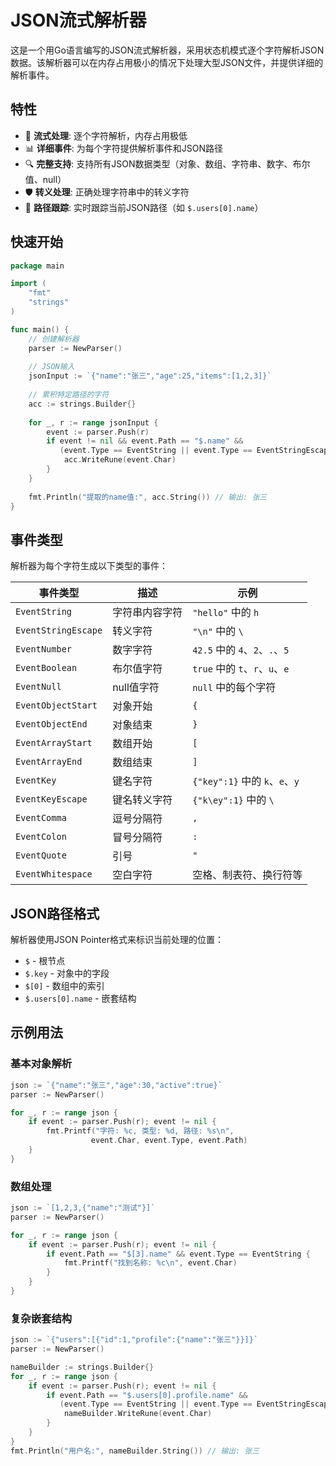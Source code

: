 # JSON流式解析器

这是一个用Go语言编写的JSON流式解析器，采用状态机模式逐个字符解析JSON数据。该解析器可以在内存占用极小的情况下处理大型JSON文件，并提供详细的解析事件。

## 特性

- 🚀 **流式处理**: 逐个字符解析，内存占用极低
- 📊 **详细事件**: 为每个字符提供解析事件和JSON路径
- 🔍 **完整支持**: 支持所有JSON数据类型（对象、数组、字符串、数字、布尔值、null）
- 🛡️ **转义处理**: 正确处理字符串中的转义字符
- 🎯 **路径跟踪**: 实时跟踪当前JSON路径（如 `$.users[0].name`）

## 快速开始

```go
package main

import (
    "fmt"
    "strings"
)

func main() {
    // 创建解析器
    parser := NewParser()
    
    // JSON输入
    jsonInput := `{"name":"张三","age":25,"items":[1,2,3]}`
    
    // 累积特定路径的字符
    acc := strings.Builder{}
    
    for _, r := range jsonInput {
        event := parser.Push(r)
        if event != nil && event.Path == "$.name" && 
           (event.Type == EventString || event.Type == EventStringEscape) {
            acc.WriteRune(event.Char)
        }
    }
    
    fmt.Println("提取的name值:", acc.String()) // 输出: 张三
}
```

## 事件类型

解析器为每个字符生成以下类型的事件：

| 事件类型 | 描述 | 示例 |
|---------|------|------|
| `EventString` | 字符串内容字符 | `"hello"` 中的 `h` |
| `EventStringEscape` | 转义字符 | `"\n"` 中的 `\` |
| `EventNumber` | 数字字符 | `42.5` 中的 `4`、`2`、`.`、`5` |
| `EventBoolean` | 布尔值字符 | `true` 中的 `t`、`r`、`u`、`e` |
| `EventNull` | null值字符 | `null` 中的每个字符 |
| `EventObjectStart` | 对象开始 | `{` |
| `EventObjectEnd` | 对象结束 | `}` |
| `EventArrayStart` | 数组开始 | `[` |
| `EventArrayEnd` | 数组结束 | `]` |
| `EventKey` | 键名字符 | `{"key":1}` 中的 `k`、`e`、`y` |
| `EventKeyEscape` | 键名转义字符 | `{"k\ey":1}` 中的 `\` |
| `EventComma` | 逗号分隔符 | `,` |
| `EventColon` | 冒号分隔符 | `:` |
| `EventQuote` | 引号 | `"` |
| `EventWhitespace` | 空白字符 | 空格、制表符、换行符等 |

## JSON路径格式

解析器使用JSON Pointer格式来标识当前处理的位置：

- `$` - 根节点
- `$.key` - 对象中的字段
- `$[0]` - 数组中的索引
- `$.users[0].name` - 嵌套结构

## 示例用法

### 基本对象解析

```go
json := `{"name":"张三","age":30,"active":true}`
parser := NewParser()

for _, r := range json {
    if event := parser.Push(r); event != nil {
        fmt.Printf("字符: %c, 类型: %d, 路径: %s\n", 
                  event.Char, event.Type, event.Path)
    }
}
```

### 数组处理

```go
json := `[1,2,3,{"name":"测试"}]`
parser := NewParser()

for _, r := range json {
    if event := parser.Push(r); event != nil {
        if event.Path == "$[3].name" && event.Type == EventString {
            fmt.Printf("找到名称: %c\n", event.Char)
        }
    }
}
```

### 复杂嵌套结构

```go
json := `{"users":[{"id":1,"profile":{"name":"张三"}}]}`
parser := NewParser()

nameBuilder := strings.Builder{}
for _, r := range json {
    if event := parser.Push(r); event != nil {
        if event.Path == "$.users[0].profile.name" && 
           (event.Type == EventString || event.Type == EventStringEscape) {
            nameBuilder.WriteRune(event.Char)
        }
    }
}
fmt.Println("用户名:", nameBuilder.String()) // 输出: 张三
